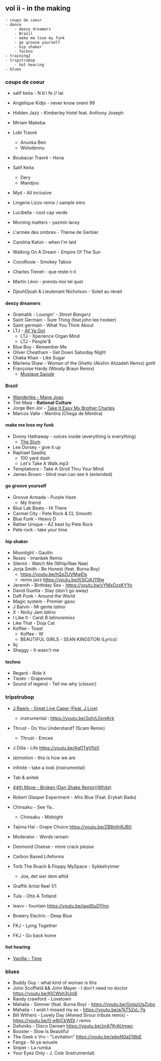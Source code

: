 
## vol ii - in the making
	- coups de coeur
	- dance
		- deezy dreamers
		- Brazil
		- make me lose my funk
		- go groove yourself
		- hip shaker
		- Techno
	- training2
	- tripstrubop
		- hot hearing
	- blues

### coups de coeur

- salif keita - N b'i fe // tai
- Angélique Kidjo - never know oremi 99
- Hidden Jazz - Kimberley Hotel feat. Anthony Joseph
- Miriam Makeba
- Lobi Traoré
	- Anunka Ben
	- Wolodennu
- Boubacar Traoré - Hona
- Salif Keita
	- Dery
	- Mandjou

- Myd - All inclusive
- Lingerie Lizzo remix / sample intro
- Lucibella - cool cap verde
- Morning matters - yazmin lacey
- L'armée des ombres - Thème de Gerbier
- Carolina Katún - when I'm laid
- Walking On A Dream - Empire Of The Sun
- CocoRosie - Smokey Taboo

- Charles Trenet - que reste-t-il
- Martin Léon - prends moi tel quel
- DjeuhDjoah & Lieutenant Nicholson - Soleil au réveil

#### deezy dreamers
- Gramatik - Loungin' - *Street Bangerz*
- Saint Germain - Sure Thing (feat.john lee hooker)
- Saint germain - What You Think About
- LTJ - [All Ya Got](https://youtu.be/RDwsCwprjbk)
	- LTJ - Xperience Organ Mind
	- LTJ - People'$
- Blue Boy - Remember Me
- Oliver Cheatham - Get Down Saturday Night
- Chaka Khan - Like Sugar
- Marlena Shaw - Woman of the Ghetto (Akshin Alizadeh Remix) _gotIt_
- Françoise Hardy (Woody Braun Remix) 
	- [Musique Saoule](https://youtu.be/M3uCEyZ-k0Q)

#### Brazil
- [Wanderléa - Mane Joao](https://youtu.be/1Wx_7YfmXSU)
- Tim Maia - **Rational Culture**
- Jorge Ben Jor - [Take It Easy My Brother Charles](https://youtu.be/FiQ3tGAXPK0)
- Marcos Valle - Mentira (Chega de Mentira)

#### make me lose my funk
- Donny Hathaway - voices inside (everything is everything)
	- [The Slum](https://youtu.be/rdWoG4mMsXQ)
- Lee Dorsey - give it up
- Raphael Saadiq 
  - 100 yard dash
  - Let's Take A Walk.mp3
- Temptations - Take A Stroll Thru Your Mind
- James Brown - blind man can see it (extended)

#### go groove yourself
- Groove Armada - Purple Haze
	- My friend
- Blue Lab Beats - Hi There
- Carmel City - Pete Rock & CL Smooth
- Blue Funk - Heavy D
- Rather Unique – AZ beat by Pete Rock
- Pete rock - take your time

#### hip shaker
- Moonlight - Gaullin
- Roses - Imanbek Remix
- Silentó - Watch Me (Whip/Nae Nae)
- Jorja Smith - Be Honest (feat. Burna Boy) 
	- https://youtu.be/hQsZUVMwEls
	- remix jazz https://youtu.be/It3iCdU119w
- Jeremih - Birthday Sex - https://youtu.be/vYMxOzxKYYo
- David Guetta - Stay (don't go away)
- Daft Punk - Around the World
- Magic system - Premier gaou 
- J Balvin - Mi gente *latino*
- X - Nicky Jam *latino*
- I Like It - Cardi B *latinoremixx*
- Like That - Doja Cat
- Koffee - Toast
	- Koffee - W
	- BEAUTIFUL GIRLS - SEAN KINGSTON (Lyrics)
- lkj
- Shaggy - It wasn't me

#### techno
- Regard - Ride it 
- Tiesto - Grapevine
- Sound of legend - Tell me why (*classic*)

### tripstrubop
- [J Rawls - Great Live Caper (Feat. J Live)](https://youtu.be/qCvLtXmM-Ks)
	- instrumental : https://youtu.be/2phrL0xmKrk
- Thrust - Do You Understand? (Scam Remix)
	- Thrust - Emcee
- J Dilla - Life https://youtu.be/Agl1TgVfls0
- (e)motion - this is how we are
- infinite - take a look (instrumental)
- Tab & anitek
- [44th Move - Broken (Dan Shake Remix)(White)](https://44thmove.bandcamp.com/album/broken-dan-shake-remix)
- Robert Glasper Experiment - Afro Blue (Feat. Erykah Badu)
- Chinsaku - See Ya..
	- Chinsaku - Midnight
- Tajima Hal - Grape Choice https://youtu.be/ZB8nllnRJB0
- Moderator - Words remain
- Desmond Cheese - more crack please
- Carbon Based Lifeforms
- Torb The Roach & Floppy MySpace - Sykkelrytmer
	- Joa, det sier dem alltid
- Graffiti Artist Reel 1/1
- Tula - Otto A Totland
- leavv - fountain https://youtu.be/iaxdSuDYlno

- Bowery Electric - Deep Blue
- FKJ - Lying Together
- FKJ - Go back home

#### hot hearing
- [Vanilla - Time](https://youtu.be/W7xT-uWFafI)

### blues
- Buddy Guy - what kind of woman is this
- John Scoffield && John Mayer - I don't need no doctor https://youtu.be/KlCWsh3Unl8
- Randy crawford - Lovetown
- Mahalia - Simmer (feat. Burna Boy) - https://youtu.be/GxjpzUgZvbo
- Mahalia - I wish I missed my ex - https://youtu.be/a7kT52xL-7g
- Bill Withers - Lovely Day (Ahmed Sirour tribute remix) - https://youtu.be/0-e8IjCkWDI  / remix 
- Dafuniks - Disco Dansen https://youtu.be/znA7KrAUmwc
- Booster - Slow Is Beautiful
- The Geek x Vrv - "Levitation" https://youtu.be/wkoN0aD16bE
- Fanga - Ni ya wouele
- Sniper - La rumba
- Your Eyez Only - J. Cole (Instrumental)
